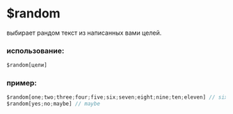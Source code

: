 # $random
выбирает рандом текст из написанных вами целей.

### использование:
```js
$random[цели]
```
### пример:

```js
$random[one;two;three;four;five;six;seven;eight;nine;ten;eleven] // six
$random[yes;no;maybe] // maybe
```
